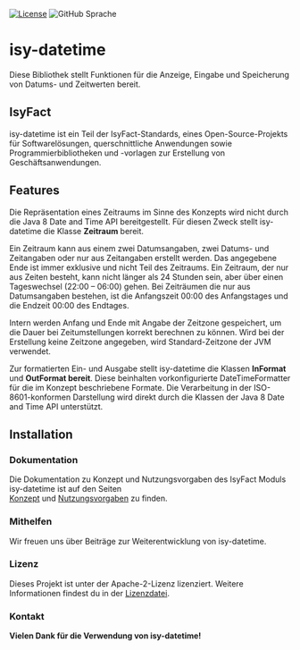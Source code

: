 [![License](https://img.shields.io/badge/License-Apache_2.0-orange)](https://opensource.org/licenses/Apache-2.0)
![GitHub Sprache](https://img.shields.io/badge/Language-Java_21-orange)


# isy-datetime

Diese Bibliothek stellt Funktionen für die Anzeige, Eingabe und Speicherung von Datums- und Zeitwerten bereit. 



## IsyFact

isy-datetime ist ein Teil der IsyFact-Standards, eines Open-Source-Projekts für Softwarelösungen, querschnittliche Anwendungen sowie Programmierbibliotheken und -vorlagen zur Erstellung von Geschäftsanwendungen.

## Features

Die Repräsentation eines Zeitraums im Sinne des Konzepts wird nicht durch die Java 8 Date and Time API bereitgestellt. Für diesen Zweck stellt isy-datetime die Klasse __Zeitraum__ bereit.

Ein Zeitraum kann aus einem zwei Datumsangaben, zwei Datums- und Zeitangaben oder nur aus Zeitangaben erstellt werden. Das angegebene Ende ist immer exklusive und nicht Teil des Zeitraums. Ein Zeitraum, der nur aus Zeiten besteht, kann nicht länger als 24 Stunden sein, aber über einen Tageswechsel (22:00 – 06:00) gehen. Bei Zeiträumen die nur aus Datumsangaben bestehen, ist die Anfangszeit 00:00 des Anfangstages und die Endzeit 00:00 des Endtages.

Intern werden Anfang und Ende mit Angabe der Zeitzone gespeichert, um die Dauer bei Zeitumstellungen korrekt berechnen zu können. Wird bei der Erstellung keine Zeitzone angegeben, wird Standard-Zeitzone der JVM verwendet.

Zur formatierten Ein- und Ausgabe stellt isy-datetime die Klassen __InFormat__ und __OutFormat bereit__. Diese beinhalten vorkonfigurierte DateTimeFormatter für die im Konzept beschriebene Formate. Die Verarbeitung in der ISO-8601-konformen Darstellung wird direkt durch die Klassen der Java 8 Date and Time API unterstützt.

## Installation



### Dokumentation
Die Dokumentation zu Konzept und Nutzungsvorgaben des IsyFact Moduls isy-datetime ist auf den Seiten  
[Konzept](isy-datetime-doc/modules/ROOT/pages/konzept/master.adoc) und [Nutzungsvorgaben](isy-datetime-doc/modules/ROOT/pages/nutzungsvorgaben/master.adoc) zu finden.


### Mithelfen
Wir freuen uns über Beiträge zur Weiterentwicklung von isy-datetime. 

### Lizenz


Dieses Projekt ist unter der Apache-2-Lizenz lizenziert. Weitere Informationen findest du in der [Lizenzdatei](license/LICENSE).

### Kontakt


__Vielen Dank für die Verwendung von isy-datetime!__

